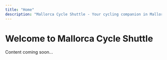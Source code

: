 ```yaml
---
title: "Home"
description: "Mallorca Cycle Shuttle - Your cycling companion in Mallorca"
---
```


# Welcome to Mallorca Cycle Shuttle

Content coming soon...
